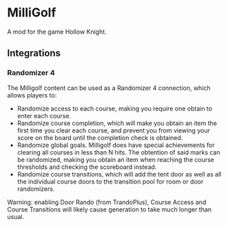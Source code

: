 # MilliGolf

A mod for the game Hollow Knight.

## Integrations

### Randomizer 4

The Milligolf content can be used as a Randomizer 4 connection, which allows players to:

- Randomize access to each course, making you require one obtain to enter each course.
- Randomize course completion, which will make you obtain an item the first time you clear each course, and prevent you from viewing your score on the board until the completion check is obtained.
- Randomize global goals. Milligolf does have special achievements for clearing all courses in less than N hits. The obtention of said marks can be randomized, making you obtain an item when reaching the course thresholds and checking the scoreboard instead.
- Randomize course transitions, which will add the tent door as well as all the individual course doors to the transition pool for room or door randomizers.

Warning: enabling Door Rando (from TrandoPlus), Course Access and Course Transitions will likely cause generation to take much longer than usual.